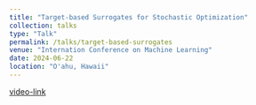 ```yaml
---
title: "Target-based Surrogates for Stochastic Optimization"
collection: talks
type: "Talk"
permalink: /talks/target-based-surrogates
venue: "Internation Conference on Machine Learning"
date: 2024-06-22
location: "O'ahu, Hawaii"
---
```

[video-link](https://icml.cc/virtual/2023/poster/24360)
